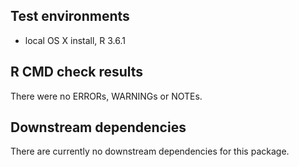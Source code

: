 ## Test environments
* local OS X install, R 3.6.1

## R CMD check results
There were no ERRORs, WARNINGs or NOTEs.

## Downstream dependencies
There are currently no downstream dependencies for this package. 
